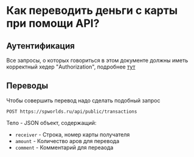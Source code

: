 # Как переводить деньги с карты при помощи API?

## Аутентификация

Все запросы, о которых говориться в этом документе должны иметь корректный хедер "Authorization", подробнее [тут](AUTHORIZATION.md)

## Переводы

Чтобы совершить перевод надо сделать подобный запрос

```
POST https://spworlds.ru/api/public/transactions
```

Тело - JSON объект, содержащий:

- `receiver` - Строка, номер карты получателя
- `amount` - Количество аров для перевода
- `comment` - Комментарий для переаода
